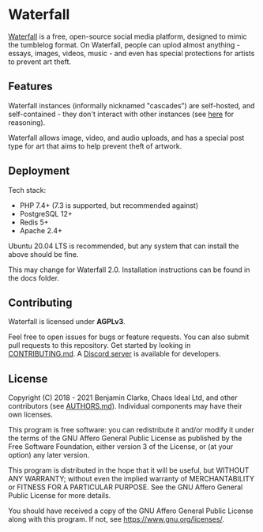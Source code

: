 # Waterfall

[Waterfall](https://waterfall.social) is a free, open-source social media platform, designed to mimic the tumblelog format. On Waterfall, people can uplod almost anything - essays, images, videos, music - and even has special protections for artists to prevent art theft. 

## Features

Waterfall instances (informally nicknamed "cascades") are self-hosted, and self-contained - they don't interact with other instances (see [here](https://github.com/MasterSteelblade/Waterfall/wiki/Why-not-use-ActivityPub%3F) for reasoning). 

Waterfall allows image, video, and audio uploads, and has a special post type for art that aims to help prevent theft of artwork. 

## Deployment

Tech stack: 
- PHP 7.4+ (7.3 is supported, but recommended against) 
- PostgreSQL 12+
- Redis 5+
- Apache 2.4+

Ubuntu 20.04 LTS is recommended, but any system that can install the above should be fine.

This may change for Waterfall 2.0. Installation instructions can be found in the docs folder. 

## Contributing

Waterfall is licensed under **AGPLv3**. 

Feel free to open issues for bugs or feature requests. You can also submit pull requests to this repository. Get started by looking in [CONTRIBUTING.md](CONTRIBUTING.md). A [Discord server](https://discord.gg/AsH2yDf) is available for developers. 

## License

Copyright (C) 2018 - 2021 Benjamin Clarke, Chaos Ideal Ltd, and other contributors (see [AUTHORS.md](AUTHORS.md)). Individual components may have their own licenses. 

This program is free software: you can redistribute it and/or modify it under the terms of the GNU Affero General Public License as published by the Free Software Foundation, either version 3 of the License, or (at your option) any later version.

This program is distributed in the hope that it will be useful, but WITHOUT ANY WARRANTY; without even the implied warranty of MERCHANTABILITY or FITNESS FOR A PARTICULAR PURPOSE. See the GNU Affero General Public License for more details.

You should have received a copy of the GNU Affero General Public License along with this program. If not, see https://www.gnu.org/licenses/.
